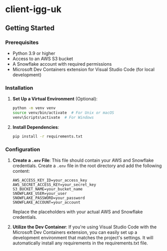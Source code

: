 # client-igg-uk

## Getting Started

### Prerequisites

- Python 3.9 or higher
- Access to an AWS S3 bucket
- A Snowflake account with required permissions
- Microsoft Dev Containers extension for Visual Studio Code (for local development)

### Installation

1. **Set Up a Virtual Environment** (Optional):
   ```bash
   python -m venv venv
   source venv/bin/activate  # For Unix or macOS
   venv\Scripts\activate  # For Windows
   ```

2. **Install Dependencies**:
   ```bash
   pip install -r requirements.txt
   ```

### Configuration

1. **Create a `.env` File**: 
   This file should contain your AWS and Snowflake credentials. Create a `.env` file in the root directory and add the following content:

   ```plaintext
   AWS_ACCESS_KEY_ID=your_access_key
   AWS_SECRET_ACCESS_KEY=your_secret_key
   S3_BUCKET_NAME=your_bucket_name
   SNOWFLAKE_USER=your_user
   SNOWFLAKE_PASSWORD=your_password
   SNOWFLAKE_ACCOUNT=your_account
   ```

   Replace the placeholders with your actual AWS and Snowflake credentials.

2. **Utilize the Dev Container**: 
   If you're using Visual Studio Code with the Microsoft Dev Containers extension, you can easily set up a development environment that matches the project's settings. It will automatically install any requirements in the requirements.txt file.

